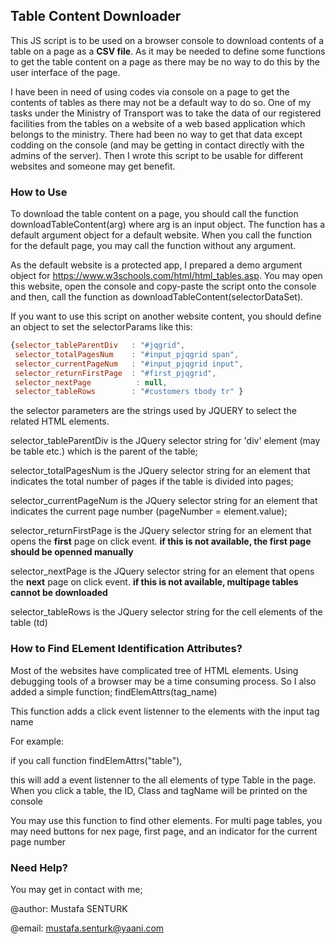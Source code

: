 ## Table Content Downloader

This JS script is to be used on a browser console to download contents of a table on a page as a **CSV file**.
As it may be needed to define some functions to get the table content on a page as there may be no way to do this by the user interface of the page.

I have been in need of using codes via console on a page to get the contents of tables as there may not be a default way to do so. One of my tasks under the Ministry of Transport was to take the data of our registered facilities from the tables on a website of a web based application which belongs to the ministry. 
There had been no way to get that data except codding on the console (and may be getting in contact directly with the admins of the server). Then I wrote this script to be usable for different websites and someone may get benefit.

### How to Use

To download the table content on a page, you should call the function downloadTableContent(arg) where arg is an input object.
The function has a default argument object for a default website. When you call the function for the default page, you may call the function without any argument. 

As the default website is a protected app, I prepared a demo argument object for https://www.w3schools.com/html/html_tables.asp. You may open this website, open the console and copy-paste the script onto the console and then, call the function as downloadTableContent(selectorDataSet). 

If you want to use this script on another website content, you should define an object to set the selectorParams like this:

```javascript
{selector_tableParentDiv   : "#jqgrid", 
 selector_totalPagesNum    : "#input_pjqgrid span", 
 selector_currentPageNum   : "#input_pjqgrid input", 
 selector_returnFirstPage  : "#first_pjqgrid", 
 selector_nextPage	        : null, 
 selector_tableRows        : "#customers tbody tr" }
```
the selector parameters are the strings used by JQUERY to select the related HTML elements.

selector_tableParentDiv is the JQuery selector string for 'div' element (may be table etc.) which is the parent of the table;

selector_totalPagesNum is the JQuery selector string for an element that indicates the total number of pages if the table is divided into pages;

selector_currentPageNum is the JQuery selector string for an element that indicates the current page number (pageNumber = element.value);

selector_returnFirstPage is the JQuery selector string for an element that opens the **first** page on click event. **if this is not available, the first page should be openned manually**

selector_nextPage is the JQuery selector string for an element that opens the **next** page on click event. **if this is not available, multipage tables cannot be downloaded**

selector_tableRows is the JQuery selector string for the cell elements of the table (td)

### How to Find ELement Identification Attributes?

Most of the websites have complicated tree of HTML elements. Using debugging tools of a browser may be a time consuming process.
So I also added a simple function; findElemAttrs(tag_name)

This function adds a click event listenner to the elements with the input tag name

For example: 

if you call function findElemAttrs("table"),

this will add a event listenner to the all elements of type Table in the page. 
When you click a table, the ID, Class and tagName will be printed on the console

You may use this function to find other elements. For multi page tables, you may need buttons for nex page, first page, and an indicator for the current page number

### Need Help?

You may get in contact with me;

@author: Mustafa SENTURK

@email: mustafa.senturk@yaani.com
